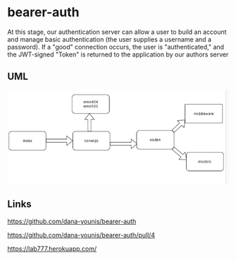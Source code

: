 # bearer-auth
At this stage, our authentication server can allow a user to build an account and manage basic authentication (the user supplies a username and a password). If a "good" connection occurs, the user is "authenticated," and the JWT-signed "Token" is returned to the application by our authors server



## UML

![uml](uml.png)

## Links
https://github.com/dana-younis/bearer-auth

https://github.com/dana-younis/bearer-auth/pull/4


https://lab777.herokuapp.com/




